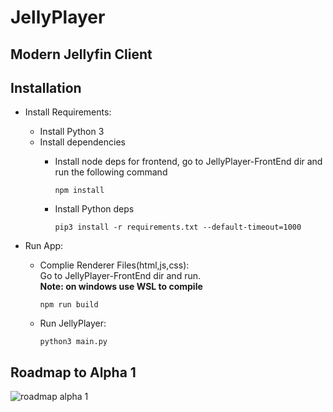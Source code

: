# JellyPlayer

## Modern Jellyfin Client

## Installation

- Install Requirements:
  - Install Python 3
  - Install dependencies
    - Install node deps for frontend, go to JellyPlayer-FrontEnd dir and run the following command

      ```console
      npm install
      ```

    - Install Python deps

      ```console
      pip3 install -r requirements.txt --default-timeout=1000
      ```

- Run App:
  
  - Complie Renderer Files(html,js,css):\
    Go to JellyPlayer-FrontEnd dir and run.\
    **Note: on windows use WSL to compile**

    ```console
    npm run build 
    ```

  - Run JellyPlayer:

    ```console
    python3 main.py
    ```

<!-- - Build EXE:

  ```console
  pyinstaller --clean main.spec
  ```

  The .exe file will generate at dist/JellyPlayer -->

## Roadmap to Alpha 1

![roadmap alpha 1](https://i.imgur.com/lBd6etl_d.webp?maxwidth=640&shape=thumb&fidelity=medium)
